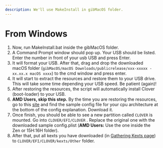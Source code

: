 ```yaml
---
description: We'll use MakeInstall in gibMacOS folder.
---
```


# From Windows

1. Now, run MakeInstall.bat inside the gibMacOS folder.
2. A Command Prompt window should pop up. Your USB should be listed. Enter the number in front of your usb USB and press Enter.
3. It will format your USB. After that, drag and drop the downloaded macOS folder \(`gibMacOS/macOS Downloads/publicrelease/xxx-xxxxx - xx.xx.x macOS xxxx`\) to the cmd window and press enter.
4. It will start to extract the resources and restore them to your USB drive. This will take some time depending your USB speed. Be patient \(again\)!
5. After restoring the resources, the script will automatically install Clover \(boot-loader\) to your USB.
6. **AMD Users, skip this step.** By the time you are restoring the resources, go to this [site](https://hackintosh.gitbook.io/-r-hackintosh-vanilla-desktop-guide/config.plist-basics) and find the sample config file for your cpu architecture at the bottom of the config explanation. Download it.
7. Once finish, you should be able to see a new partition called `CLOVER` is mounted. Go into `CLOVER/EFI/CLOVER` . Replace the original one with the downloaded sample config.plist \(**AMD Users:** Use the one inside the Zen or 15H:16H folder\).
8. After that, put all kexts you have downloaded \(in [Gathering Kexts page](../get-started/untitled/gathering-kexts.md)\) to `CLOVER/EFI/CLOVER/kexts/Other` folder.

